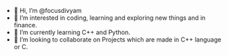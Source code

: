 - 👋 Hi, I’m @focusdivyam
- 👀 I’m interested in coding, learning and exploring new things and in finance.
- 🌱 I’m currently learning C++ and Python.
- 💞️ I’m looking to collaborate on Projects which are made in C++ language or C.

<!---
focusdivyam/focusdivyam is a ✨ special ✨ repository because its `README.md` (this file) appears on your GitHub profile.
You can click the Preview link to take a look at your changes.
--->
